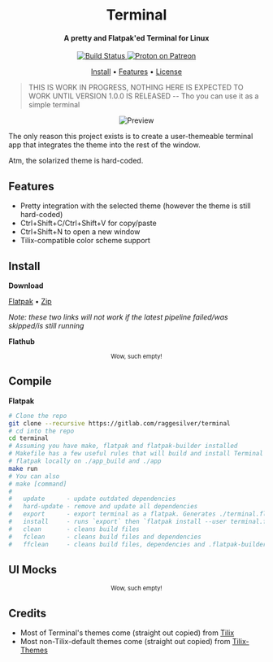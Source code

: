 <div align="center">
    <h1>
        <!--<img src="https://gitlab.com/raggesilver/terminal/raw/master/data/icons/hicolor/scalable/apps/com.raggesilver.Proton.svg" />--> Terminal
    </h1>
    <h4>A pretty and Flatpak'ed Terminal for Linux</h4>
    <p>
        <a href="https://gitlab.com/raggesilver/terminal/pipelines">
            <img src="https://gitlab.com/raggesilver/terminal/badges/master/pipeline.svg" alt="Build Status" />
        </a>
        <a href="https://www.patreon.com/raggesilver">
            <img src="https://img.shields.io/badge/patreon-donate-orange.svg?logo=patreon" alt="Proton on Patreon" />
        </a>
    </p>
    <p>
        <a href="#install">Install</a> •
        <a href="#features">Features</a> •
        <!-- <a href="#features">Features</a> • -->
        <a href="https://gitlab.com/raggesilver/terminal/blob/master/LICENSE">License</a>
    </p>
</div>

> THIS IS WORK IN PROGRESS, NOTHING HERE IS EXPECTED TO WORK UNTIL VERSION
> 1.0.0 IS RELEASED -- Tho you can use it as a simple terminal

<div align="center">
    <img src="https://imgur.com/BbKtt2L.png" alt="Preview"/>
</div>

The only reason this project exists is to create a user-themeable terminal app
that integrates the theme into the rest of the window.

Atm, the solarized theme is hard-coded.

## Features

- Pretty integration with the selected theme (however the theme is still
hard-coded)
- Ctrl+Shift+C/Ctrl+Shift+V for copy/paste
- Ctrl+Shift+N to open a new window
- Tilix-compatible color scheme support

## Install

**Download**

[Flatpak](https://gitlab.com/raggesilver/terminal/-/jobs/artifacts/master/raw/terminal.flatpak?job=build) • [Zip](https://gitlab.com/raggesilver/terminal/-/jobs/artifacts/master/download?job=build)

*Note: these two links will not work if the latest pipeline failed/was skipped/is still running*

**Flathub**

<div align="center">
    <small>Wow, such empty!</small>
</div>

## Compile

**Flatpak**

```bash
# Clone the repo
git clone --recursive https://gitlab.com/raggesilver/terminal
# cd into the repo
cd terminal
# Assuming you have make, flatpak and flatpak-builder installed
# Makefile has a few useful rules that will build and install Terminal as a
# flatpak locally on ./app_build and ./app
make run
# You can also
# make [command]
#
#   update      - update outdated dependencies
#   hard-update - remove and update all dependencies
#   export      - export terminal as a flatpak. Generates ./terminal.flatpak
#   install     - runs `export` then `flatpak install --user terminal.flatpak`
#   clean       - cleans build files
#   fclean      - cleans build files and dependencies
#   ffclean     - cleans build files, dependencies and .flatpak-builder
```

## UI Mocks

<div align="center">
    <small>Wow, such empty!</small>
</div>

## Credits

- Most of Terminal's themes come (straight out copied) from [Tilix](https://github.com/gnunn1/tilix)
- Most non-Tilix-default themes come (straight out copied) from [Tilix-Themes](https://github.com/storm119/Tilix-Themes)
